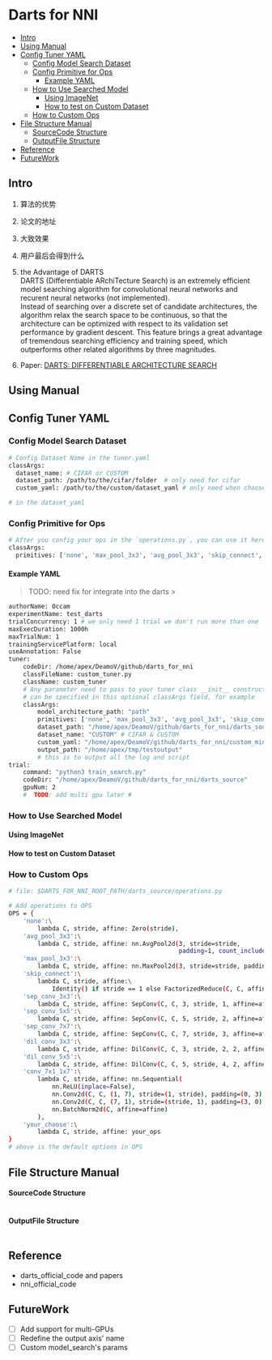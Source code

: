 Darts for NNI
=============
<!-- vim-markdown-toc GitLab -->

* [Intro](#intro)
* [Using Manual](#using-manual)
* [Config Tuner YAML](#config-tuner-yaml)
  * [Config Model Search Dataset](#config-model-search-dataset)
  * [Config Primitive for Ops](#config-primitive-for-ops)
    * [Example YAML](#example-yaml)
  * [How to Use Searched Model](#how-to-use-searched-model)
    * [Using ImageNet](#using-imagenet)
    * [How to test on Custom Dataset](#how-to-test-on-custom-dataset)
  * [How to Custom Ops](#how-to-custom-ops)
* [File Structure Manual](#file-structure-manual)
    * [SourceCode Structure](#sourcecode-structure)
    * [OutputFile Structure](#outputfile-structure)
* [Reference](#reference)
* [FutureWork](#futurework)

<!-- vim-markdown-toc -->
Intro
-----
1. 算法的优势
2. 论文的地址
3. 大致效果
4. 用户最后会得到什么

1. the Advantage of DARTS  
  DARTS (Differentiable ARchiTecture Search) is an extremely efficient model searching algorithm for convolutional neural networks and recurent neural networks (not implemented).  
  Instead of searching over a discrete set of candidate architectures,  the algorithm relax the search space to be continuous, so that the architecture can be optimized with respect to its validation set performance by gradient descent. This feature brings a great advantage of tremendous searching efficiency and training speed, which outperforms other related algorithms by three magnitudes.
2. Paper: [DARTS: DIFFERENTIABLE ARCHITECTURE SEARCH](https://arxiv.org/pdf/1806.09055.pdf)

Using Manual
------------
## Config Tuner YAML
### Config Model Search Dataset
```bash
# Config Dataset Name in the tuner.yaml
classArgs:
  dataset_name: # CIFAR or CUSTOM
  dataset_path: /path/to/the/cifar/folder  # only need for cifar
  custom_yaml: /path/to/the/custom/dataset_yaml # only need when choose CUSTOM

# in the dataset_yaml
```

### Config Primitive for Ops
```bash
# After you config your ops in the `operations.py`, you can use it here
classArgs:
  primitives: ['none', 'max_pool_3x3', 'avg_pool_3x3', 'skip_connect', 'sep_conv_3x3', 'sep_conv_5x5', 'dil_conv_3x3', 'dil_conv_5x5', 'your_ops']
```

#### Example YAML
>  TODO: need fix for integrate into the darts > 
```bash
authorName: Occam
experimentName: test_darts
trialConcurrency: 1 # we only need 1 trial we don't run more than one 
maxExecDuration: 1000h
maxTrialNum: 1
trainingServicePlatform: local
useAnnotation: False
tuner:
    codeDir: /home/apex/DeamoV/github/darts_for_nni
    classFileName: custom_tuner.py
    className: custom_tuner
    # Any parameter need to pass to your tuner class __init__ constructor
    # can be specified in this optional classArgs field, for example 
    classArgs:
        model_architecture_path: "path"
        primitives: ['none', 'max_pool_3x3', 'avg_pool_3x3', 'skip_connect', 'sep_conv_3x3', 'sep_conv_5x5', 'dil_conv_3x3', 'dil_conv_5x5']
        dataset_path: "/home/apex/DeamoV/github/darts_for_nni/darts_source/data"
        dataset_name: "CUSTOM" # CIFAR & CUSTOM
        custom_yaml: "/home/apex/DeamoV/github/darts_for_nni/custom_mini_imagenet.yaml" # only need when dataset_name is CUSTOM
        output_path: "/home/apex/tmp/testoutput"
        # this is to output all the log and script
trial:
    command: "python3 train_search.py"
    codeDir: "/home/apex/DeamoV/github/darts_for_nni/darts_source"
    gpuNum: 2
    #  TODO: add multi gpu later # 
```

### How to Use Searched Model
#### Using ImageNet
#### How to test on Custom Dataset

### How to Custom Ops
```bash
# file: $DARTS_FOR_NNI_ROOT_PATH/darts_source/operations.py

# Add operations to OPS
OPS = {
    'none':\
        lambda C, stride, affine: Zero(stride),
    'avg_pool_3x3':\
        lambda C, stride, affine: nn.AvgPool2d(3, stride=stride,
                                               padding=1, count_include_pad=False),
    'max_pool_3x3':\
        lambda C, stride, affine: nn.MaxPool2d(3, stride=stride, padding=1),
    'skip_connect':\
        lambda C, stride, affine:\
            Identity() if stride == 1 else FactorizedReduce(C, C, affine=affine),
    'sep_conv_3x3':\
        lambda C, stride, affine: SepConv(C, C, 3, stride, 1, affine=affine),
    'sep_conv_5x5':\
        lambda C, stride, affine: SepConv(C, C, 5, stride, 2, affine=affine),
    'sep_conv_7x7':\
        lambda C, stride, affine: SepConv(C, C, 7, stride, 3, affine=affine),
    'dil_conv_3x3':\
        lambda C, stride, affine: DilConv(C, C, 3, stride, 2, 2, affine=affine),
    'dil_conv_5x5':\
        lambda C, stride, affine: DilConv(C, C, 5, stride, 4, 2, affine=affine),
    'conv_7x1_1x7':\
        lambda C, stride, affine: nn.Sequential(
            nn.ReLU(inplace=False),
            nn.Conv2d(C, C, (1, 7), stride=(1, stride), padding=(0, 3), bias=False),
            nn.Conv2d(C, C, (7, 1), stride=(stride, 1), padding=(3, 0), bias=False),
            nn.BatchNorm2d(C, affine=affine)
        ),
    'your_choose':\
        lambda C, stride, affine: your_ops
}
# above is the default options in OPS

```
File Structure Manual
--------------------
#### SourceCode Structure
```bash

```
#### OutputFile Structure
```bash

```

Reference
---------
- darts_official_code and papers
- nni_official_code

FutureWork
----------
- [ ] Add support for multi-GPUs
- [ ] Redefine the output axis' name
- [ ] Custom model_search's params
